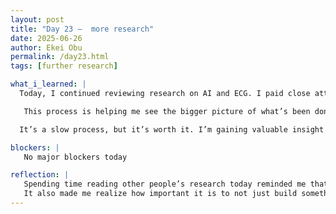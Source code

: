 ```yaml
---
layout: post
title: "Day 23 –  more research"
date: 2025-06-26
author: Ekei Obu 
permalink: /day23.html
tags: [further research]

what_i_learned: |
  Today, I continued reviewing research on AI and ECG. I paid close attention to what each paper focused on, the techniques they applied, and the outcomes they achieved. While some studies used deep learning, others explored     combinations like wavelet transforms with neural networks.

   This process is helping me see the bigger picture of what’s been done and what still needs to be explored. The more I read, the clearer it becomes where our project can offer something different instead of repeating existing work.

  It’s a slow process, but it’s worth it. I’m gaining valuable insight into how researchers approach problems and present their findings.

blockers: |
   No major blockers today

reflection: |
   Spending time reading other people’s research today reminded me that every good project starts with understanding what’s already out there. At first, it felt repetitive, but as I read more, I started connecting ideas and      noticing patterns. I saw how different teams approached the same problem in unique ways, and that opened my mind to new possibilities.
   It also made me realize how important it is to not just build something, but to build something meaningful—something that adds value. The process is slow, but I can feel myself growing. I’m not just reading to finish—I’m      reading to understand.
---
```

